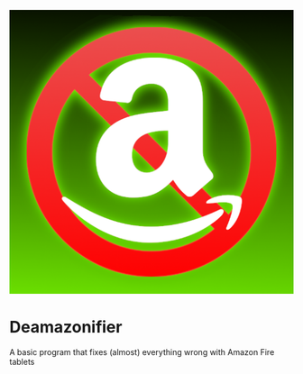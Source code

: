 ![Icon](Deamazonify_Icn.png)
# Deamazonifier
A basic program that fixes (almost) everything wrong with Amazon Fire tablets
